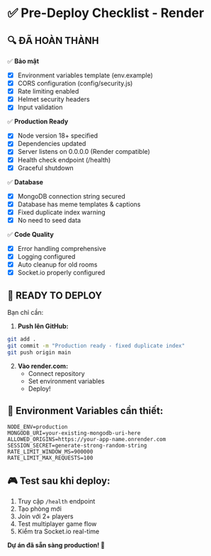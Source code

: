 # ✅ Pre-Deploy Checklist - Render

## 🔍 **ĐÃ HOÀN THÀNH**

✅ **Bảo mật**
- [x] Environment variables template (env.example)
- [x] CORS configuration (config/security.js)  
- [x] Rate limiting enabled
- [x] Helmet security headers
- [x] Input validation

✅ **Production Ready**
- [x] Node version 18+ specified
- [x] Dependencies updated
- [x] Server listens on 0.0.0.0 (Render compatible)
- [x] Health check endpoint (/health)
- [x] Graceful shutdown

✅ **Database**
- [x] MongoDB connection string secured
- [x] Database has meme templates & captions
- [x] Fixed duplicate index warning
- [x] No need to seed data

✅ **Code Quality**
- [x] Error handling comprehensive
- [x] Logging configured
- [x] Auto cleanup for old rooms
- [x] Socket.io properly configured

## 🚀 **READY TO DEPLOY**

Bạn chỉ cần:

1. **Push lên GitHub:**
```bash
git add .
git commit -m "Production ready - fixed duplicate index"
git push origin main
```

2. **Vào render.com:**
   - Connect repository
   - Set environment variables
   - Deploy!

## 🎯 **Environment Variables cần thiết:**

```env
NODE_ENV=production
MONGODB_URI=your-existing-mongodb-uri-here
ALLOWED_ORIGINS=https://your-app-name.onrender.com
SESSION_SECRET=generate-strong-random-string
RATE_LIMIT_WINDOW_MS=900000
RATE_LIMIT_MAX_REQUESTS=100
```

## 🎮 **Test sau khi deploy:**

1. Truy cập `/health` endpoint
2. Tạo phòng mới
3. Join với 2+ players 
4. Test multiplayer game flow
5. Kiểm tra Socket.io real-time

**Dự án đã sẵn sàng production! 🚀** 